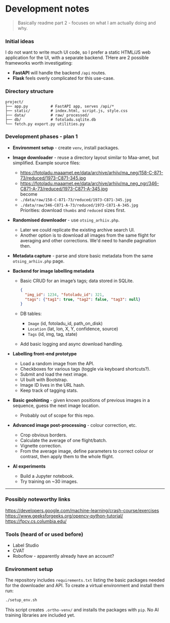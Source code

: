 # Development notes

> Basically readme part 2 - focuses on what I am actually doing and why.

### Initial ideas

I do not want to write much UI code, so I prefer a static HTML/JS web application for the UI, with a separate backend. THere are 2 possible frameworks worth investigating:

* **FastAPI** will handle the backend `/api` routes.
* **Flask** feels overly complicated for this use-case.

### Directory structure

```text
project/
├── app.py          # FastAPI app, serves /api/*
├── static/         # index.html, script.js, style.css
├── data/           # raw/ processed/
├── db/             # fotoladu.sqlite.db
└── fetch.py export.py utilities.py
```

### Development phases - plan 1

* **Environment setup** - create `venv`, install packages.
* **Image downloader** - reuse a directory layout similar to Maa-amet, but simplified.
  Example source files:

  * <https://fotoladu.maaamet.ee/data/archive/arhiiv/ma_neg/158-C-871-73/reduced/1973-C871-345.jpg>
  * <https://fotoladu.maaamet.ee/data/archive/arhiiv/ma_neg_ngr/346-C871-A-73/reduced/1973-C871-A-345.jpg>  
    become
  * `./data/raw/158-C-871-73/reduced/1973-C871-345.jpg`
  * `./data/raw/346-C871-A-73/reduced/1973-C871-A-345.jpg`  
    Priorities: download `thumbs` and `reduced` sizes first.
* **Randomised downloader** - use `otsing_arhiiv.php`.
  * Later we could replicate the existing archive search UI.
  * Another option is to download all images from the same flight for averaging and other corrections. We'd need to handle pagination then.
* **Metadata capture** - parse and store basic metadata from the same `otsing_arhiiv.php` page.
* **Backend for image labelling metadata**
  * Basic CRUD for an image’s tags; data stored in SQLite.

    ```json
    {
      "img_id": 1234, "fotoladu_id": 321,
      "tags": {"tag1": true, "tag2": false, "tag3": null}
    }
    ```

  * DB tables:
    * `Image` (id, fotoladu\_id, path\_on\_disk)
    * `Location` (lat, lon, X, Y, confidence, source)
    * `Tags` (id, img, tag, state)
  * Add basic logging and async download handling.
* **Labelling front-end prototype**
  * Load a random image from the API.
  * Checkboxes for various tags (toggle via keyboard shortcuts?).
  * Submit and load the next image.
  * UI built with Bootstrap.
  * Image ID lives in the URL hash.
  * Keep track of tagging stats.
* **Basic geohinting** - given known positions of previous images in a sequence, guess the next image location.
  * Probably out of scope for this repo.
* **Advanced image post-processing** - colour correction, etc.
  * Crop obvious borders.
  * Calculate the average of one flight/batch.
  * Vignette correction.
  * From the average image, define parameters to correct colour or contrast, then apply them to the whole flight.
* **AI experiments**
  * Build a Jupyter notebook.
  * Try training on \~30 images.

---

### Possibly noteworthy links

<https://developers.google.com/machine-learning/crash-course/exercises>
<https://www.geeksforgeeks.org/opencv-python-tutorial/>
<https://fpcv.cs.columbia.edu/>

### Tools (heard of or used before)

* Label Studio
* CVAT
* Roboflow - apparently already have an account?

### Environment setup

The repository includes `requirements.txt` listing the basic packages needed for the downloader and API. To create a virtual environment and install them run:

```bash
./setup_env.sh
```

This script creates `.ortho-venv/` and installs the packages with `pip`. No AI training libraries are included yet.
